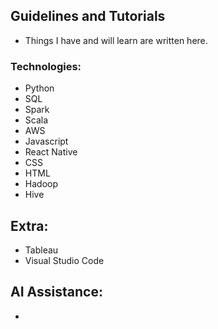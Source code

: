 ## Guidelines and Tutorials
- Things I have and will learn are written here.

### Technologies:
- Python
- SQL
- Spark
- Scala
- AWS 
- Javascript
- React Native
- CSS
- HTML
- Hadoop
- Hive

## Extra:
- Tableau
- Visual Studio Code

## AI Assistance:
- 